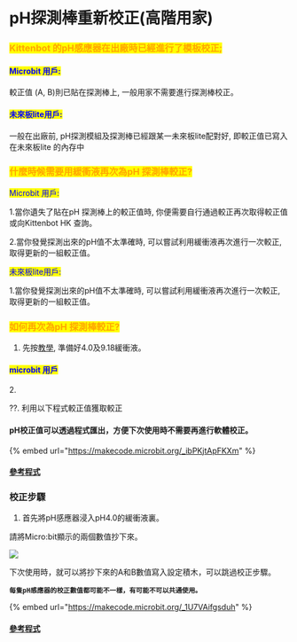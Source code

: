 # pH探測棒重新校正(高階用家)

### <mark style="color:orange;">Kittenbot 的pH感應器在出廠時已經進行了模板校正;</mark>&#x20;

#### <mark style="color:blue;">Microbit 用戶:</mark>

較正值 (A, B)則已貼在探測棒上, 一般用家不需要進行探測棒校正。

#### <mark style="color:blue;">未來板lite用戶:</mark>

一般在出廠前, pH探測模組及探測棒已經跟某一未來板lite配對好, 即較正值已寫入在未來板lite 的內存中



### <mark style="color:orange;">什麼時候需要用緩衝液再次為pH 探測棒較正?</mark>

<mark style="color:blue;">Microbit 用戶:</mark>&#x20;

1.當你遺失了貼在pH 探測棒上的較正值時, 你便需要自行通過較正再次取得較正值 或向Kittenbot HK 查詢。

2.當你發覺探測出來的pH值不太準確時, 可以嘗試利用緩衝液再次進行一次較正, 取得更新的一組較正值。

<mark style="color:blue;">未來板lite用戶:</mark>&#x20;

1.當你發覺探測出來的pH值不太準確時, 可以嘗試利用緩衝液再次進行一次較正, 取得更新的一組較正值。



### <mark style="color:orange;">如何再次為pH 探測棒較正?</mark>

1. 先按[教學](buffersolution.md), 準備好4.0及9.18緩衝液。

#### <mark style="color:blue;">microbit 用戶</mark>

2\.

??. 利用以下程式較正值獲取較正

####

#### pH校正值可以透過程式匯出，方便下次使用時不需要再進行軟體校正。

{% embed url="https://makecode.microbit.org/_ibPKjtApFKXm" %}

#### [參考程式](https://makecode.microbit.org/_ibPKjtApFKXm)

### 校正步驟

1. 首先將pH感應器浸入pH4.0的緩衝液裏。

請將Micro:bit顯示的兩個數值抄下來。

![](https://kittenbothk.readthedocs.io/en/latest/_images/ph_export2.gif)

下次使用時，就可以將抄下來的A和B數值寫入設定積木，可以跳過校正步驟。

<pre><code><strong>每隻pH感應器的校正數值都可能不一樣，有可能不可以共通使用。
</strong></code></pre>

{% embed url="https://makecode.microbit.org/_1U7VAifgsduh" %}

#### [參考程式](https://makecode.microbit.org/_1U7VAifgsduh)
